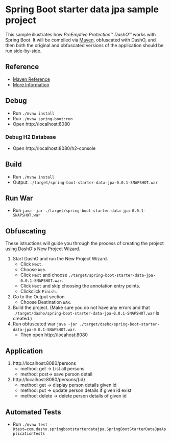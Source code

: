 # Spring Boot starter data jpa sample project
This sample illustrates how _PreEmptive Protection™ DashO™_ works with Spring Boot.
It will be compiled via [Maven](https://docs.spring.io/spring-boot/docs/2.5.4/maven-plugin/reference/htmlsingle/), 
obfuscated with DashO, and then both the original and obfuscated versions of the application should be run side-by-side.

## Reference

* [Maven Reference](https://docs.spring.io/spring-boot/docs/2.5.4/maven-plugin/reference/htmlsingle/)
* [More Information](./HELP.md)

## Debug

* Run `./mvnw install`
* Run `./mvnw spring-boot:run`
* Open http://localhost:8080

### Debug H2 Database

* Open http://localhost:8080/h2-console

## Build

* Run `./mvnw install`
* Output: `./target/spring-boot-starter-data-jpa-0.0.1-SNAPSHOT.war`

## Run War

* Run `java -jar ./target/spring-boot-starter-data-jpa-0.0.1-SNAPSHOT.war`

## Obfuscating
These istructions will guide you through the process of creating the project using DashO's New Project Wizard.

1. Start DashO and run the New Project Wizard.
    * Click `Next`.
    * Choose `Web`.
    * Click `Next` and choose `./target/spring-boot-starter-data-jpa-0.0.1-SNAPSHOT.war`.
    * Click `Next` and skip choosing the annotation entry points.
    * Clickclick `Finish`.
2. Go to the Output section.
    *   Choose Destination `WAR`.
3. Build the project. (Make sure you do not have any errors and that `./target/dasho/spring-boot-starter-data-jpa-0.0.1-SNAPSHOT.war` is created.)
4. Run obfuscated war `java -jar ./target/dasho/spring-boot-starter-data-jpa-0.0.1-SNAPSHOT.war`.
    * Then open http://locahost:8080
## Application
1. http://localhost:8080/persons
	* method: get -> List all persons
	* method: post-> save person detail
2. http://localhost:8080/persons/{id}
	* method: get -> display person details given id
	* method: put -> update person details if given id exist
	* method: delete -> delete person details of given id
	
## Automated Tests
* Run `./mvnw test -Dtest=com.dasho.springbootstarterdatajpa.SpringBootStarterDataJpaApplicationTests`

